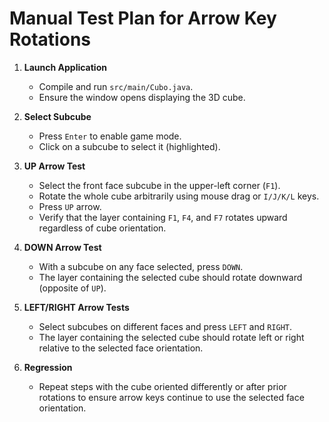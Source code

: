 # Manual Test Plan for Arrow Key Rotations

1. **Launch Application**
   - Compile and run `src/main/Cubo.java`.
   - Ensure the window opens displaying the 3D cube.

2. **Select Subcube**
   - Press `Enter` to enable game mode.
   - Click on a subcube to select it (highlighted).

3. **UP Arrow Test**
   - Select the front face subcube in the upper-left corner (`F1`).
   - Rotate the whole cube arbitrarily using mouse drag or `I/J/K/L` keys.
   - Press `UP` arrow.
   - Verify that the layer containing `F1`, `F4`, and `F7` rotates upward regardless of cube orientation.

4. **DOWN Arrow Test**
   - With a subcube on any face selected, press `DOWN`.
   - The layer containing the selected cube should rotate downward (opposite of `UP`).

5. **LEFT/RIGHT Arrow Tests**
   - Select subcubes on different faces and press `LEFT` and `RIGHT`.
   - The layer containing the selected cube should rotate left or right relative to the selected face orientation.

6. **Regression**
   - Repeat steps with the cube oriented differently or after prior rotations to ensure arrow keys continue to use the selected face orientation.
